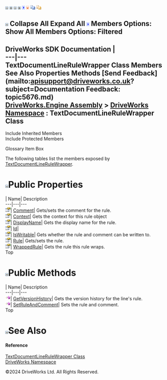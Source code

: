 ![](dotnetimages/collapse.gif) ![](dotnetimages/expand.gif) ![](dotnetimages/collapse.gif) ![](dotnetimages/expand.gif) ![](dotnetimages/drpdown.gif) ![](dotnetimages/drpdown_orange.gif) ![](dotnetimages/copycode.gif) ![](dotnetimages/copycodeHighlight.gif)

![](dotnetimages/collapse.gif) Collapse All Expand All ![](dotnetimages/drpdown.gif) Members Options: Show All  Members Options: Filtered   
---  
DriveWorks SDK Documentation  |   
---|---  
TextDocumentLineRuleWrapper Class Members   
See Also Properties Methods [Send Feedback](mailto:apisupport@driveworks.co.uk?subject=Documentation Feedback: topic5676.md)  
[DriveWorks.Engine Assembly](topic2156.md) > [DriveWorks Namespace](topic2159.md) : TextDocumentLineRuleWrapper Class  
---  
  
Include Inherited Members    
Include Protected Members  


Glossary Item Box

The following tables list the members exposed by [TextDocumentLineRuleWrapper](topic5676.md).

# ![](dotnetimages/collapse.gif)Public Properties

| Name| Description  
---|---|---  
![Public Property](dotnetimages/publicProperty.gif)| [Comment](topic5684.md)| Gets/sets the comment for the rule.   
![Public Property](dotnetimages/publicProperty.gif)| [Context](topic5685.md)| Gets the context for this rule object   
![Public Property](dotnetimages/publicProperty.gif)| [DisplayName](topic5686.md)| Gets the display name for the rule.   
![Public Property](dotnetimages/publicProperty.gif)| [Id](topic5687.md)|   
![Public Property](dotnetimages/publicProperty.gif)| [IsWritable](topic5688.md)| Gets whether the rule and comment can be written to.   
![Public Property](dotnetimages/publicProperty.gif)| [Rule](topic5689.md)| Gets/sets the rule.   
![Public Property](dotnetimages/publicProperty.gif)| [WrappedRule](topic5690.md)| Gets the rule this rule wraps.   
Top

# ![](dotnetimages/collapse.gif)Public Methods

| Name| Description  
---|---|---  
![Public Method](dotnetimages/publicMethod.gif)| [GetVersionHistory](topic5682.md)| Gets the version history for the line's rule.   
![Public Method](dotnetimages/publicMethod.gif)| [SetRuleAndComment](topic5683.md)| Sets the rule and comment.   
Top

# ![](dotnetimages/collapse.gif)See Also

#### Reference

[TextDocumentLineRuleWrapper Class](topic5676.md)   
[DriveWorks Namespace](topic2159.md)

©2024 DriveWorks Ltd. All Rights Reserved.
